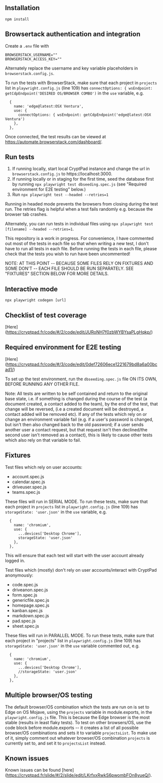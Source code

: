 ## Installation

`npm install`

## Browsertack authentication and integration

Create a `.env` file with

```env
BROWSERSTACK_USERNAME=""
BROWSERSTACK_ACCESS_KEY=""
```

Alternately replace the username and key variable placeholders in `browserstack.config.js`.

To run the tests with BrowserStack, make sure that each project in `projects` list in `playwright.config.js` (line 109) has `connectOptions: { wsEndpoint: getCdpEndpoint('DESIRED OS/BROWSER COMBO')` in the `use` variable, e.g. 

```
  {
    name: 'edge@latest:OSX Ventura',
    use: { 
      connectOptions: { wsEndpoint: getCdpEndpoint('edge@latest:OSX Ventura')
    },
  },

 ``` 

Once connected, the test results can be viewed at https://automate.browserstack.com/dashboard/.

## Run tests

1. If running locally, start local CryptPad instance and change the url in `browserstack.config.js` to https://localhost:3000. 
2. If running locally or in staging for the first time, seed the database first by running `npx playwright test dbseeding.spec.js` (see "Required environment for E2E testing" below.)
3. Run `npx playwright test --headed --retries=1`

Running in headed mode prevents the browsers from closing during the test run.
The retries flag is helpful when a test fails randomly e.g. because the browser tab crashes. 

Alternately, you can run tests in individual files using `npx playwright test [filename] --headed --retries=1`.

This repository is a work in progress. For convenience, I have commented out most of the tests in each file so that when writing a new test, I don't have to run all tests in each file. Before running the tests in each file, please check that the tests you wish to run have been uncommented!

NOTE: AT THIS POINT -- BECAUSE SOME FILES RELY ON FIXTURES AND SOME DON'T -- EACH FILE SHOULD BE RUN SEPARATELY. SEE "FIXTURES" SECTION BELOW FOR MORE DETAILS.

## Interactive mode

`npx playwright codegen [url]`

## Checklist of test coverage 

[Here] (https://cryptpad.fr/code/#/2/code/edit/JURoNH7f0zbWYBYsaPLgHqkp/)

## Required environment for E2E testing 

[Here] (https://cryptpad.fr/code/#/3/code/edit/0def72606ece1221679bd8a6a00bcad1/)

To set up the test environment, run the `dbseeding.spec.js` file ON ITS OWN, BEFORE RUNNING ANY OTHER FILE. 

Note: All tests are written to be self contained and return to the original base state, i.e. if something is changed during the course of the test (a document created, a contact added to the team), by the end of the test, that change will be reversed, (i.e a created document will be destroyed, a contact added will be removed etc). If any of the tests which rely on or change an environment variable fail (e.g. if a user's password is changed, but isn't then also changed back to the old password; if a user sends another user a contact request, but that request isn't then declined/the second user isn't removed as a contact), this is likely to cause other tests which also rely on that variable to fail. 

## Fixtures

Test files which rely on user accounts:

* account.spec.js
* calendar.spec.js
* driveuser.spec.js
* teams.spec.js

These files will run in SERIAL MODE.
To run these tests, make sure that each project in `projects` list in `playwright.config.js` (line 109) has `storageState: 'user.json'` in the `use` variable, e.g. 

```
  {
    name: 'chromium',
    use: { 
      ...devices['Desktop Chrome'],
      storageState: 'user.json'
    },
  },

 ``` 

 This will ensure that each test will start with the user account already logged in.

 Test files which (mostly) don't rely on user accounts/interact with CryptPad anonymously:

* code.spec.js
* driveanon.spec.js
* form.spec.js
* genericfile.spec.js
* homepage.spec.js
* kanban.spec.js
* markdown.spec.js
* pad.spec.js
* sheet.spec.js

These files will run in PARALLEL MODE.
To run these tests, make sure that each project in "projects" list in `playwright.config.js` (line 109) has `storageState: 'user.json'` in the `use` variable commented out, e.g. 

```
  {
    name: 'chromium',
    use: { 
      ...devices['Desktop Chrome'],
      //storageState: 'user.json'
    },
  },

 ``` 


## Multiple browser/OS testing

The default browser/OS combination which the tests are run on is set to Edge on OS Mojave, using the `projects` variable in module.exports, in the `playwright.config.js` file. This is because the Edge browser is the most stable (results in least flaky tests).
To test on other browsers/OS, use the code block before module.exports -- it creates a list of all possible browser/OS combinations and sets it to variable `projectsList`. To make use of it, simply comment out whatever browser/OS combination `projects` is currently set to, and set it to `projectsList` instead.


## Known issues

Known issues can be found [here] (https://cryptpad.fr/slide/#/2/slide/edit/LKrfxxRwkS6pwombFOn8yueQ/).

